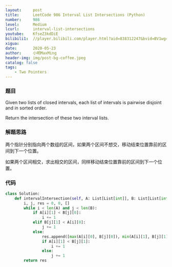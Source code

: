 ```yaml
---
layout:     post
title:      LeetCode 986 Interval List Intersections (Python)
number:     986
level:      Medium
lcurl:      interval-list-intersections
youtube:    KfseZ3kdDiE
bilibili1:  //player.bilibili.com/player.html?aid=838312247&bvid=BV1wg4y1z7Xz&cid=194274868&page=1
xigua:      
date:       2020-05-23
author:     小明MaxMing
header-img: img/post-bg-coffee.jpeg
catalog: false
tags:
    - Two Pointers
---
```


### 题目

Given two lists of closed intervals, each list of intervals is pairwise disjoint and in sorted order.

Return the intersection of these two interval lists.

### 解题思路

两个指针分别指向两个数组的区间，如果两个区间不想交，移动结束位置靠前的区间到下一个位置。

如果两个区间相交，求出相交的区间，同样移动结束位置靠前的区间到下一个位置。

### 代码
```python
class Solution:
    def intervalIntersection(self, A: List[List[int]], B: List[List[int]]) -> List[List[int]]:
        i, j, res = 0, 0, []
        while i < len(A) and j < len(B):
            if A[i][1] < B[j][0]:
                i += 1
            elif B[j][1] < A[i][0]:
                j += 1
            else:
                res.append([max(A[i][0], B[j][0]), min(A[i][1], B[j][1])]) 
                if A[i][1] < B[j][1]:
                    i += 1
                else:
                    j += 1
        return res
```
